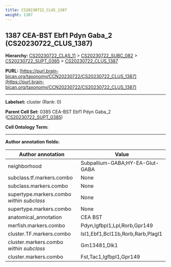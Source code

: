 ```yaml
---
title: CS20230722_CLUS_1387
weight: 1387
---
```

## 1387 CEA-BST Ebf1 Pdyn Gaba_2 (CS20230722_CLUS_1387)
<b>Hierarchy: </b>
[CS20230722_CLAS_11](../CS20230722_CLAS_11) >
[CS20230722_SUBC_082](../CS20230722_SUBC_082) >
[CS20230722_SUPT_0385](../CS20230722_SUPT_0385) >
[CS20230722_CLUS_1387](../CS20230722_CLUS_1387)

**PURL:** [https://purl.brain-bican.org/taxonomy/CCN20230722/CS20230722_CLUS_1387](https://purl.brain-bican.org/taxonomy/CCN20230722/CS20230722_CLUS_1387)

---


**Labelset:** cluster (Rank: 0)

**Parent Cell Set:** 0385 CEA-BST Ebf1 Pdyn Gaba_2 ([CS20230722_SUPT_0385](../CS20230722_SUPT_0385))



**Cell Ontology Term:** 

[MARKER GENES.]: #


---

[TRANSFERRED ANNOTATIONS.]: #


[AUTHOR ANNOTATION FIELDS.]: #


**Author annotation fields:**

| Author annotation | Value |
|-------------------|-------|
|neighborhood|Subpallium-GABA;HY-EA-Glut-GABA|
|subclass.tf.markers.combo|None|
|subclass.markers.combo|None|
|supertype.markers.combo _within subclass_|None|
|supertype.markers.combo|None|
|anatomical_annotation|CEA BST|
|merfish.markers.combo|Pdyn,Igfbpl1,Lpl,Rorb,Gpr149|
|cluster.TF.markers.combo|Isl1,Ebf1,Bcl11b,Rorb,Rarb,Plagl1|
|cluster.markers.combo _within subclass_|Gm13481,Dlk1|
|cluster.markers.combo|Fst,Tac1,Igfbpl1,Gpr149|
